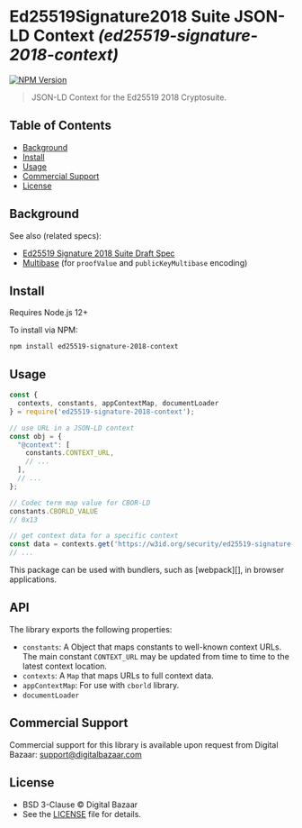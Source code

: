 # Ed25519Signature2018 Suite JSON-LD Context _(ed25519-signature-2018-context)_

[![NPM Version](https://img.shields.io/npm/v/ed25519-signature-2018-context.svg)](https://npm.im/ed25519-signature-2018-context)

> JSON-LD Context for the Ed25519 2018 Cryptosuite.

## Table of Contents

- [Background](#background)
- [Install](#install)
- [Usage](#usage)
- [Commercial Support](#commercial-support)
- [License](#license)

## Background

See also (related specs):

* [Ed25519 Signature 2018 Suite Draft Spec](https://w3c-ccg.github.io/lds-ed25519-2018/)
* [Multibase](https://github.com/multiformats/multibase) (for `proofValue` and `publicKeyMultibase` encoding)

## Install

Requires Node.js 12+

To install via NPM:

```
npm install ed25519-signature-2018-context
```

## Usage

```js
const {
  contexts, constants, appContextMap, documentLoader
} = require('ed25519-signature-2018-context');

// use URL in a JSON-LD context
const obj = {
  "@context": [
    constants.CONTEXT_URL,
    // ...
  ],
  // ...
};

// Codec term map value for CBOR-LD
constants.CBORLD_VALUE
// 0x13

// get context data for a specific context
const data = contexts.get('https://w3id.org/security/ed25519-signature-2018/v1');
// ...
```

This package can be used with bundlers, such as [webpack][], in browser
applications.

## API

The library exports the following properties:
- `constants`: A Object that maps constants to well-known context URLs. The
  main constant `CONTEXT_URL` may be updated from time to time to the
  latest context location.
- `contexts`: A `Map` that maps URLs to full context data.
- `appContextMap`: For use with `cborld` library.
- `documentLoader`


## Commercial Support

Commercial support for this library is available upon request from
Digital Bazaar: support@digitalbazaar.com

## License

- BSD 3-Clause © Digital Bazaar
- See the [LICENSE](./LICENSE) file for details.
